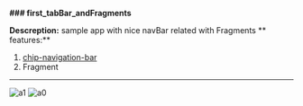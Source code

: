 **### first_tabBar_andFragments**

**Descreption:**
sample app with nice navBar related with Fragments
** features:**

1. [chip-navigation-bar ](https://github.com/ismaeldivita/chip-navigation-bar)
2. Fragment

******************
![a1](https://user-images.githubusercontent.com/62688317/102027726-7020df00-3da6-11eb-8566-906874c02913.jpeg)
![a0](https://user-images.githubusercontent.com/62688317/102027727-71520c00-3da6-11eb-8a97-37aecfed7ac3.jpeg)
